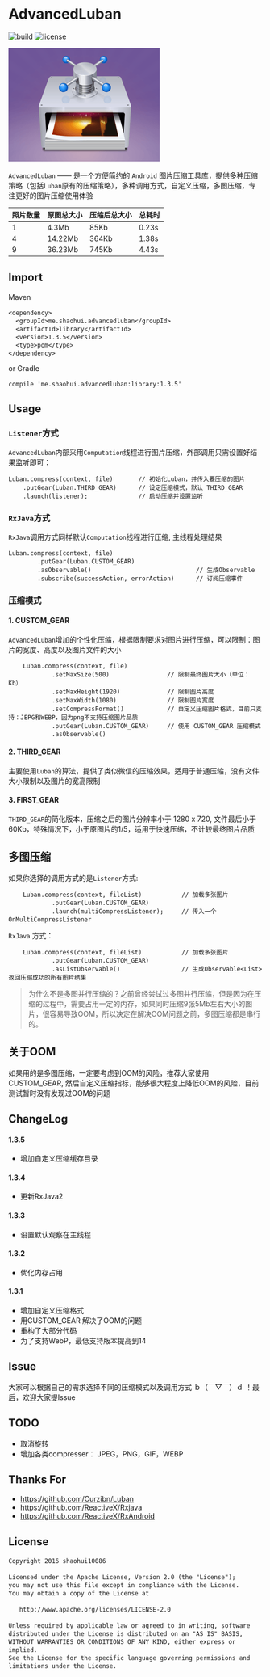 # AdvancedLuban
[![build](https://img.shields.io/badge/build-1.3.5-brightgreen.svg?maxAge=2592000)](https://bintray.com/shaohui/maven/AdvancedLuban)
[![license](https://img.shields.io/badge/license-Apache%202-blue.svg?maxAge=2592000)](https://github.com/shaohui10086/AdvancedLuban/blob/master/LICENSE)

![sketch](/image/sketch_map.png)

`AdvancedLuban` —— 是一个方便简约的 `Android` 图片压缩工具库，提供多种压缩策略（包括`Luban`原有的压缩策略），多种调用方式，自定义压缩，多图压缩，专注更好的图片压缩使用体验


照片数量 | 原图总大小 | 压缩后总大小 | 总耗时
--- | --- | --- | ---
1 | 4.3Mb | 85Kb | 0.23s
4 | 14.22Mb | 364Kb | 1.38s
9 | 36.23Mb | 745Kb | 4.43s

## Import

Maven

    <dependency>
      <groupId>me.shaohui.advancedluban</groupId>
      <artifactId>library</artifactId>
      <version>1.3.5</version>
      <type>pom</type>
    </dependency>

    
or Gradle

	compile 'me.shaohui.advancedluban:library:1.3.5'

## Usage


### `Listener`方式

`AdvancedLuban`内部采用`Computation`线程进行图片压缩，外部调用只需设置好结果监听即可：

    Luban.compress(context, file)       // 初始化Luban，并传入要压缩的图片
        .putGear(Luban.THIRD_GEAR)      // 设定压缩模式，默认 THIRD_GEAR
        .launch(listener);              // 启动压缩并设置监听

### `RxJava`方式

`RxJava`调用方式同样默认`Computation`线程进行压缩, 主线程处理结果

    Luban.compress(context, file)                           
            .putGear(Luban.CUSTOM_GEAR)                 
            .asObservable()                             // 生成Observable
            .subscribe(successAction, errorAction)      // 订阅压缩事件

### 压缩模式

    
#### 1. CUSTOM_GEAR

`AdvancedLuban`增加的个性化压缩，根据限制要求对图片进行压缩，可以限制：图片的宽度、高度以及图片文件的大小
    
        Luban.compress(context, file)
                .setMaxSize(500)                // 限制最终图片大小（单位：Kb）
                .setMaxHeight(1920)             // 限制图片高度
                .setMaxWidth(1080)              // 限制图片宽度
                .setCompressFormat()            // 自定义压缩图片格式，目前只支持：JEPG和WEBP，因为png不支持压缩图片品质
                .putGear(Luban.CUSTOM_GEAR)     // 使用 CUSTOM_GEAR 压缩模式
                .asObservable()

#### 2. THIRD_GEAR 

主要使用`Luban`的算法，提供了类似微信的压缩效果，适用于普通压缩，没有文件大小限制以及图片的宽高限制

#### 3. FIRST_GEAR

`THIRD_GEAR`的简化版本，压缩之后的图片分辨率小于 1280 x 720, 文件最后小于60Kb，特殊情况下，小于原图片的1/5，适用于快速压缩，不计较最终图片品质

## 多图压缩

如果你选择的调用方式的是`Listener`方式:

        Luban.compress(context, fileList)           // 加载多张图片
                .putGear(Luban.CUSTOM_GEAR)             
                .launch(multiCompressListener);     // 传入一个 OnMultiCompressListener 

`RxJava` 方式：

        Luban.compress(context, fileList)           // 加载多张图片
                .putGear(Luban.CUSTOM_GEAR)             
                .asListObservable()                 // 生成Observable<List> 返回压缩成功的所有图片结果
               
> 为什么不是多图并行压缩的？之前曾经尝试过多图并行压缩，但是因为在压缩的过程中，需要占用一定的内存，如果同时压缩9张5Mb左右大小的图片，很容易导致OOM，所以决定在解决OOM问题之前，多图压缩都是串行的。

## 关于OOM

如果用的是多图压缩，一定要考虑到OOM的风险，推荐大家使用 CUSTOM_GEAR, 然后自定义压缩指标，能够很大程度上降低OOM的风险，目前测试暂时没有发现过OOM的问题

## ChangeLog 

#### 1.3.5
- 增加自定义压缩缓存目录

#### 1.3.4
- 更新RxJava2

#### 1.3.3
- 设置默认观察在主线程

#### 1.3.2 
- 优化内存占用

#### 1.3.1
- 增加自定义压缩格式
- 用CUSTOM_GEAR 解决了OOM的问题
- 重构了大部分代码
- 为了支持WebP，最低支持版本提高到14

## Issue
    
大家可以根据自己的需求选择不同的压缩模式以及调用方式 ｂ（￣▽￣）ｄ ！最后，欢迎大家提Issue

## TODO

- 取消旋转
- 增加各类compresser： JPEG，PNG，GIF，WEBP

## Thanks For
- https://github.com/Curzibn/Luban
- https://github.com/ReactiveX/Rxjava
- https://github.com/ReactiveX/RxAndroid

## License

    Copyright 2016 shaohui10086

    Licensed under the Apache License, Version 2.0 (the "License");
    you may not use this file except in compliance with the License.
    You may obtain a copy of the License at

       http://www.apache.org/licenses/LICENSE-2.0

    Unless required by applicable law or agreed to in writing, software
    distributed under the License is distributed on an "AS IS" BASIS,
    WITHOUT WARRANTIES OR CONDITIONS OF ANY KIND, either express or implied.
    See the License for the specific language governing permissions and
    limitations under the License.
	
 
